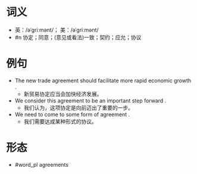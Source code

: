 # 词义
- 英：/əˈɡriːmənt/； 美：/əˈɡriːmənt/
- #n 协定；同意；(意见或看法)一致；契约；应允；协议
# 例句
- The new trade agreement should facilitate more rapid economic growth .
	- 新贸易协定应当会加快经济发展。
- We consider this agreement to be an important step forward .
	- 我们认为，这项协定是向前迈出了重要的一步。
- We need to come to some form of agreement .
	- 我们需要达成某种形式的协议。
# 形态
- #word_pl agreements
